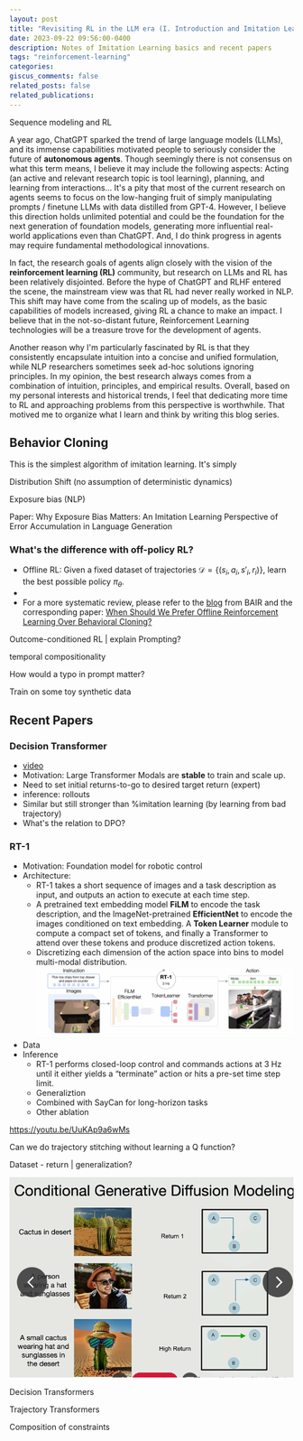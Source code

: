 ```yaml
---
layout: post
title: "Revisiting RL in the LLM era (I. Introduction and Imitation Learning)"
date: 2023-09-22 09:56:00-0400
description: Notes of Imitation Learning basics and recent papers
tags: "reinforcement-learning"
categories:
giscus_comments: false
related_posts: false
related_publications: 
---
```



Sequence modeling and RL


A year ago, ChatGPT sparked the trend of large language models (LLMs), and its immense capabilities motivated people to seriously consider the future of **autonomous agents**. Though seemingly there is not consensus on what this term means, I believe it may include the following aspects: Acting (an active and relevant research topic is tool learning), planning, and learning from interactions... It's a pity that most of the current research on agents seems to focus on the low-hanging fruit of simply manipulating prompts / finetune LLMs with data distilled from GPT-4. However, I believe this direction holds unlimited potential and could be the foundation for the next generation of foundation models, generating more influential real-world applications even than ChatGPT. And, I do think progress in agents may require fundamental methodological innovations.

In fact, the research goals of agents align closely with the vision of the **reinforcement learning (RL)** community, but research on LLMs and RL has been relatively disjointed. Before the hype of ChatGPT and RLHF entered the scene, the mainstream view was that RL had never really worked in NLP. This shift may have come from the scaling up of models, as the basic capabilities of models increased, giving RL a chance to make an impact. I believe that in the not-so-distant future, Reinforcement Learning technologies will be a treasure trove for the development of agents.

Another reason why I'm particularly fascinated by RL is that they consistently encapsulate intuition into a concise and unified formulation, while NLP researchers sometimes seek ad-hoc solutions ignoring principles. In my opinion, the best research always comes from a combination of intuition, principles, and empirical results. Overall, based on my personal interests and historical trends, I feel that dedicating more time to RL and approaching problems from this perspective is worthwhile. That motived me to organize what I learn and think by writing this blog series.

## Behavior Cloning

This is the simplest algorithm of imitation learning. It's simply 



Distribution Shift (no assumption of deterministic dynamics)

Exposure bias (NLP)

Paper: Why Exposure Bias Matters: An Imitation Learning Perspective of Error Accumulation in Language Generation

### What's the difference with off-policy RL?

- Offline RL: Given a fixed dataset of trajectories $\mathcal{D}=\{(s_i, a_i, s'_i, r_i)\}$, learn the best possible policy $\pi_\theta$.
- 
- For a more systematic review, please refer to the [blog](https://bair.berkeley.edu/blog/2022/04/25/rl-or-bc/) from BAIR and the corresponding paper: [When Should We Prefer Offline Reinforcement Learning Over Behavioral Cloning?]((https://arxiv.org/abs/2204.05618))

Outcome-conditioned RL | explain Prompting?

temporal compositionality

How would a typo in prompt matter?

Train on some toy synthetic data

## Recent Papers

### Decision Transformer

- [video](https://www.youtube.com/watch?v=w4Bw8WYL8Ps)
- Motivation: Large Transformer Modals are **stable** to train and scale up.
- Need to set initial returns-to-go to desired target return (expert)
- inference: rollouts
- Similar but still stronger than %imitation learning (by learning from bad trajectory)
- What's the relation to DPO?

### RT-1

- Motivation: Foundation model for robotic control
- Architecture:
  - RT-1 takes a short sequence of images and a task description as input, and outputs an action to execute at each time step.
  - A pretrained text embedding model **FiLM** to encode the task description, and the ImageNet-pretrained **EfficientNet** to encode the images conditioned on text embedding. A **Token Learner** module to compute a compact set of tokens, and finally a Transformer to attend over these tokens and produce discretized action tokens.
  - Discretizing each dimension of the action space into bins to model multi-modal distribution.  
  ![Alt text](2023-09-22-imitation-learning.assets\image-rt1.png)
- Data
- Inference
  - RT-1 performs closed-loop control and commands actions at 3 Hz until it either yields a “terminate” action or hits a pre-set time step limit.
  - Generaliztion
  - Combined with SayCan for long-horizon tasks
  - Other ablation


https://youtu.be/UuKAp9a6wMs





Can we do trajectory stitching without learning a Q function? 

Dataset - return | generalization?

![image-20230925100730599](2023-09-22-imitation-learning.assets/image-20230925100730599.png)

Decision Transformers

Trajectory Transformers	

 

Composition of constraints
